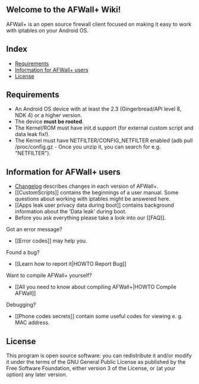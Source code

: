 ## Welcome to the AFWall+ Wiki!

AFWall+ is an open source firewall client focused on making it easy to work with iptables on your Android OS.

Index
-----

* [Requirements](#requirements)
* [Information for AFWall+ users](#information-for-afwall+-users)
* [License](#license)

Requirements
-------------

- An Android OS device with at least the 2.3 (Gingerbread/API level 8, NDK 4) or a higher version. 
- The device **must be rooted**.
- The Kernel/ROM must have init.d support (for external custom script and data leak fix!).
- The Kernel must have NETFILTER/CONFIG_NETFILTER enabled (adb pull /proc/config.gz - Once you unzip it, you can search for e.g. "NETFILTER").

Information for AFWall+ users
-----------------------------

* [Changelog](https://github.com/ukanth/afwall/blob/master/Changelog.md) describes changes in each version of AFWall+.
* [[CustomScripts]] contains the beginnings of a user manual. Some questions about working with iptables might be answered here.
* [[Apps leak user privacy data during boot]] contains background information about the 'Data leak' during boot.
* Before you ask everything please take a look into our [[FAQ]].

Got an error message?
* [[Error codes]] may help you.

Found a bug?
* [[Learn how to report it|HOWTO Report Bug]]

Want to compile AFWall+ yourself?
* [[All you need to know about compiling AFWall+|HOWTO Compile AFWall]]

Debugging?
* [[Phone codes secrets]] contain some useful codes for viewing e. g. MAC address.

License
-------

This program is open source software: you can redistribute it and/or modify it under the terms of the GNU General Public License as published by the Free Software Foundation, either version 3 of the License, or (at your option) any later version.